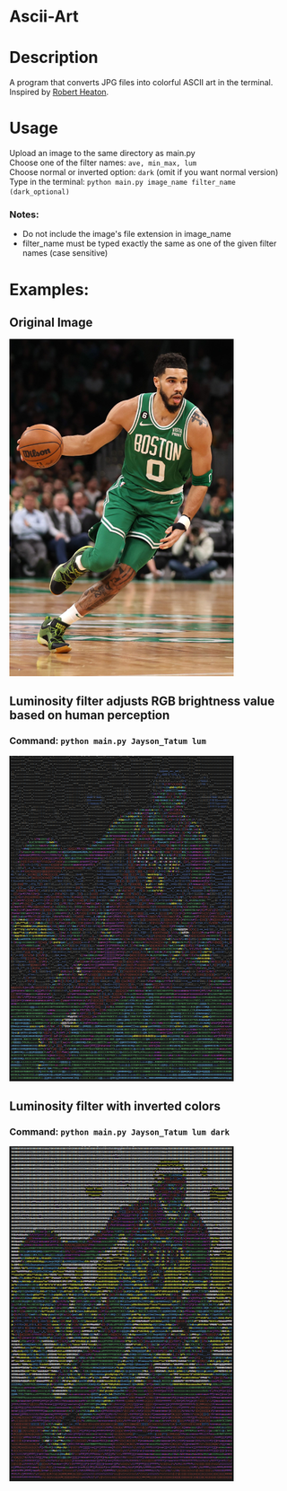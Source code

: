 # Ascii-Art
# Description
A program that converts JPG files into colorful ASCII art in the terminal. Inspired by [Robert Heaton](https://robertheaton.com/2018/06/12/programming-projects-for-advanced-beginners-ascii-art/).

# Usage
Upload an image to the same directory as main.py  
Choose one of the filter names: `ave, min_max, lum`  
Choose normal or inverted option: `dark` (omit if you want normal version)  
Type in the terminal: `python main.py image_name filter_name (dark_optional)`  

### Notes:
- Do not include the image's file extension in image_name
- filter_name must be typed exactly the same as one of the given filter names (case sensitive)

# Examples: 

## Original Image
<img src="Jayson_Tatum.jpg" alt="Jayson Tatum" width="400">

## Luminosity filter adjusts RGB brightness value based on human perception  
### Command: `python main.py Jayson_Tatum lum`  
<img src="Lum_Jayson.png" alt="Luminous Jayson Tatum" width="400">


## Luminosity filter with inverted colors  
### Command: `python main.py Jayson_Tatum lum dark`  
<img src="Lum_Dark_Jayson.png" alt="Inverted Luminous Jayson Tatum" width="400">